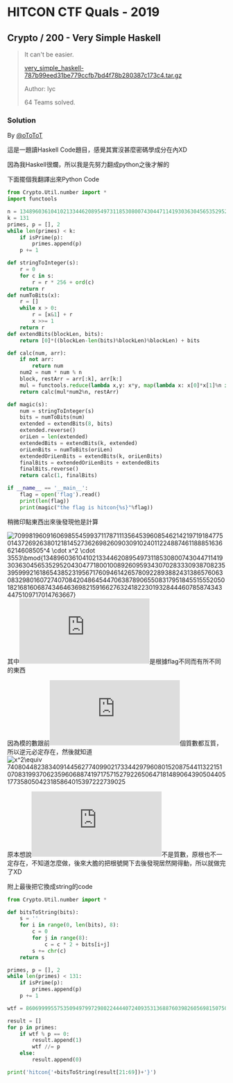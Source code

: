 # HITCON CTF Quals - 2019

## Crypto / 200 - Very Simple Haskell

>
> It can't be easier.
>
> [very_simple_haskell-787b99eed31be779ccfb7bd4f78b280387c173c4.tar.gz](./prob)
>
>
>
> Author: lyc
>
> 64 Teams solved.
>

### Solution

By [@oToToT](https://github.com/oToToT)

這是一題讀Haskell Code題目，感覺其實沒甚麼密碼學成分在內XD

因為我Haskell很爛，所以我是先努力翻成python之後才解的

下面擺個我翻譯出來Python Code
```python
from Crypto.Util.number import *
import functools

n = 134896036104102133446208954973118530800743044711419303630456535295204304771800100892609593430702833309387082353959992161865438523195671760946142657809228938824313865760630832980160727407084204864544706387890655083179518455155520501821681606874346463698215916627632418223019328444607858743434475109717014763667
k = 131
primes, p = [], 2
while len(primes) < k:
    if isPrime(p):
        primes.append(p)
    p += 1

def stringToInteger(s):
    r = 0
    for c in s:
        r = r * 256 + ord(c)
    return r
def numToBits(x):
    r = []
    while x > 0:
        r = [x&1] + r
        x >>= 1
    return r
def extendBits(blockLen, bits):
    return [0]*((blockLen-len(bits)%blockLen)%blockLen) + bits

def calc(num, arr):
    if not arr:
        return num
    num2 = num * num % n
    block, restArr = arr[:k], arr[k:]
    mul = functools.reduce(lambda x,y: x*y, map(lambda x: x[0]*x[1]%n if x[0]!=0 else 1, zip(block, primes)))
    return calc(mul*num2%n, restArr)

def magic(s):
    num = stringToInteger(s)
    bits = numToBits(num)
    extended = extendBits(8, bits)
    extended.reverse()
    oriLen = len(extended)
    extendedBits = extendBits(k, extended)
    oriLenBits = numToBits(oriLen)
    extendedOriLenBits = extendBits(k, oriLenBits)
    finalBits = extendedOriLenBits + extendedBits
    finalBits.reverse()
    return calc(1, finalBits)

if __name__ == '__main__':
    flag = open('flag').read()
    print(len(flag))
    print(magic("the flag is hitcon{%s}"%flag))
```

稍微印點東西出來後發現他是計算

![$70998196091606985545993711787111356453960854621421971918477501437269263801218145273626982609030910240112248874611888516366214608505^4 \cdot x^2 \cdot 3553\bmod{134896036104102133446208954973118530800743044711419303630456535295204304771800100892609593430702833309387082353959992161865438523195671760946142657809228938824313865760630832980160727407084204864544706387890655083179518455155520501821681606874346463698215916627632418223019328444607858743434475109717014763667}$](https://latex.codecogs.com/svg.latex?70998196091606985545993711787111356453960854621421971918477501437269263801218145273626982609030910240112248874611888516366214608505^4%20\cdot%20x^2%20\cdot%203553\bmod{134896036104102133446208954973118530800743044711419303630456535295204304771800100892609593430702833309387082353959992161865438523195671760946142657809228938824313865760630832980160727407084204864544706387890655083179518455155520501821681606874346463698215916627632418223019328444607858743434475109717014763667})
其中![$x$](https://latex.codecogs.com/svg.latex?x)是根據flag不同而有所不同的東西

因為模的數跟前![$k$](https://latex.codecogs.com/svg.latex?k)個質數都互質，所以逆元必定存在，然後就知道![$x^2\equiv 7408044823834091445627740990217334429796080152087544113221510708319937062359606887419717571527922650647181489064390504405177358050423185864015397222739025$](https://latex.codecogs.com/svg.latex?x^2\equiv%207408044823834091445627740990217334429796080152087544113221510708319937062359606887419717571527922650647181489064390504405177358050423185864015397222739025)

原本想說![$n$](https://latex.codecogs.com/svg.latex?n)不是質數，原根也不一定存在，不知道怎麼做，後來大膽的把根號開下去後發現居然開得動，所以就做完了XD

附上最後把它換成string的code
```python
from Crypto.Util.number import *

def bitsToString(bits):
    s = ''
    for i in range(0, len(bits), 8):
        c = 0
        for j in range(8):
            c = c * 2 + bits[i+j]
        s += chr(c)
    return s

primes, p = [], 2
while len(primes) < 131:
    if isPrime(p):
        primes.append(p)
    p += 1

wtf = 86069999557535094979972980224444072409353136887603982605698150750263262001655

result = []
for p in primes:
    if wtf % p == 0:
        result.append(1)
        wtf //= p
    else:
        result.append(0)

print('hitcon{'+bitsToString(result[21:69])+'}')
```
